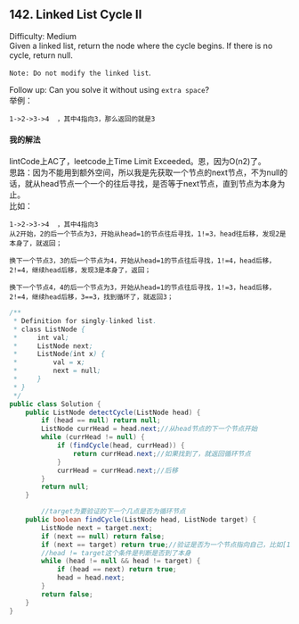 ## 142. Linked List Cycle II  
Difficulty: Medium  
Given a linked list, return the node where the cycle begins. If there is no cycle, return null.

`Note: Do not modify the linked list`.

Follow up:
Can you solve it without using `extra space`?  
举例：
```
1->2->3->4  ，其中4指向3，那么返回的就是3
```


#### 我的解法
lintCode上AC了，leetcode上Time Limit Exceeded。恩，因为O(n2)了。    
思路：因为不能用到额外空间，所以我是先获取一个节点的next节点，不为null的话，就从head节点一个一个的往后寻找，是否等于next节点，直到节点为本身为止。  
比如：  
```
1->2->3->4  ，其中4指向3
从2开始，2的后一个节点为3，开始从head=1的节点往后寻找，1!=3，head往后移，发现2是本身了，就返回；

换下一个节点3，3的后一个节点为4，开始从head=1的节点往后寻找，1!=4，head后移，2!=4，继续head后移，发现3是本身了，返回；  

换下一个节点4，4的后一个节点为3，开始从head=1的节点往后寻找，1!=3，head后移，2!=4，继续head后移，3==3，找到循环了，就返回3；
```

```java
/**
 * Definition for singly-linked list.
 * class ListNode {
 *     int val;
 *     ListNode next;
 *     ListNode(int x) {
 *         val = x;
 *         next = null;
 *     }
 * }
 */
public class Solution {
    public ListNode detectCycle(ListNode head) {
        if (head == null) return null;
        ListNode currHead = head.next;//从head节点的下一个节点开始
        while (currHead != null) {
            if (findCycle(head, currHead)) {
                return currHead.next;//如果找到了，就返回循环节点
            }
            currHead = currHead.next;//后移
        }
        return null;
    }

        //target为要验证的下一个几点是否为循环节点
    public boolean findCycle(ListNode head, ListNode target) {
        ListNode next = target.next;
        if (next == null) return false;
        if (next == target) return true;//验证是否为一个节点指向自己，比如[1]，1.next=1
        //head != target这个条件是判断是否到了本身
        while (head != null && head != target) {
            if (head == next) return true;
            head = head.next;
        }
        return false;
    }
}
```